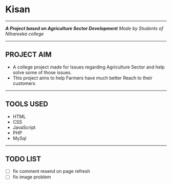 # Kisan
----------
***A Project based on Agriculture Sector Development*** 
*Made by Students of Nihareeka college* 

----------

## PROJECT AIM
- A college project made for Issues regarding Agriculture Sector and help solve some of those issues.
- This project aims to help Farmers have much better Reach to their customers 

----------

## TOOLS USED
- HTML
- CSS
- JavaScript
- PHP
- MySql

----------

## TODO LIST
- [ ] fix comment resend on page refresh
- [ ] fix image problem
